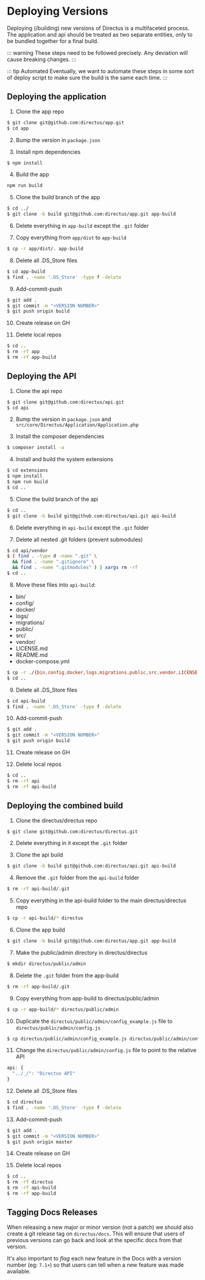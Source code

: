 # Deploying Versions

Deploying (/building) new versions of Directus is a multifaceted process. The application and api should be treated as two separate entities, only to be bundled together for a final build.



::: warning
These steps need to be followed precisely. Any deviation will cause breaking changes.
:::

::: tip Automated
Eventually, we want to automate these steps in some sort of deploy script to make sure the build is the same each time.
:::

## Deploying the application

1. Clone the app repo

```bash
$ git clone git@github.com:directus/app.git
$ cd app
```

2. Bump the version in `package.json`

3. Install npm dependencies

```bash
$ npm install
```

4. Build the app

```bash
npm run build
```

5. Clone the build branch of the app

```bash
$ cd ../
$ git clone -b build git@github.com:directus/app.git app-build
```

6. Delete everything in `app-build` except the `.git` folder

7. Copy everything from `app/dist` to `app-build`

```bash
$ cp -r app/dist/. app-build
```

8. Delete all .DS_Store files

```bash
$ cd app-build
$ find . -name '.DS_Store' -type f -delete
```

9. Add-commit-push

```bash
$ git add .
$ git commit -m "<VERSION NUMBER>"
$ git push origin build
```

10. Create release on GH

11. Delete local repos

```bash
$ cd ..
$ rm -rf app
$ rm -rf app-build
```

## Deploying the API

1. Clone the api repo

```bash
$ git clone git@github.com:directus/api.git
$ cd api
```

2. Bump the version in `package.json` and `src/core/Directus/Application/Application.php`

3. Install the composer dependencies

```bash
$ composer install -a
```

4. Install and build the system extensions

```bash
$ cd extensions
$ npm install
$ npm run build
$ cd ..
```

5. Clone the build branch of the api

```bash
$ cd ..
$ git clone -b build git@github.com:directus/api.git api-build
```

6. Delete everything in `api-build` except the `.git` folder

7. Delete all nested .git folders (prevent submodules)

```bash
$ cd api/vendor
$ ( find . -type d -name ".git" \
  && find . -name ".gitignore" \
  && find . -name ".gitmodules" ) | xargs rm -rf
$ cd ..
```

8. Move these files into `api-build`:

* bin/
* config/
* docker/
* logs/
* migrations/
* public/
* src/
* vendor/
* LICENSE.md
* README.md
* docker-compose.yml

```bash
$ cp -r ./{bin,config,docker,logs,migrations,public,src,vendor,LICENSE.md,README.md,docker-compose.yml} ../api-build
$ cd ..
```

9. Delete all .DS_Store files

```bash
$ cd api-build
$ find . -name '.DS_Store' -type f -delete
```

10. Add-commit-push

```bash
$ git add .
$ git commit -m "<VERSION NUMBER>"
$ git push origin build
```

11. Create release on GH

12. Delete local repos

```bash
$ cd ..
$ rm -rf api
$ rm -rf api-build
```

## Deploying the combined build

1. Clone the directus/directus repo

```bash
$ git clone git@github.com:directus/directus.git
```

2. Delete everything in it except the `.git` folder

3. Clone the api build

```bash
$ git clone -b build git@github.com:directus/api.git api-build
```

4. Remove the `.git` folder from the `api-build` folder

```bash
$ rm -rf api-build/.git
```

5. Copy everything in the api-build folder to the main directus/directus repo

```bash
$ cp -r api-build/* directus
```

6. Clone the app build

```bash
$ git clone -b build git@github.com:directus/app.git app-build
```

7. Make the public/admin directory in directus/directus

```bash
$ mkdir directus/public/admin
```

8. Delete the `.git` folder from the app-build

```bash
$ rm -rf app-build/.git
```

9. Copy everything from app-build to directus/public/admin

```bash
$ cp -r app-build/* directus/public/admin
```

10. Duplicate the `directus/public/admin/config_example.js` file to `directus/public/admin/config.js`

```bash
$ cp directus/public/admin/config_example.js directus/public/admin/config.js
```

11. Change the `directus/public/admin/config.js` file to point to the relative API

```js
api: {
  "../_/": "Directus API"
}
```

12. Delete all .DS_Store files

```bash
$ cd directus
$ find . -name '.DS_Store' -type f -delete
```

13. Add-commit-push

```bash
$ git add .
$ git commit -m "<VERSION NUMBER>"
$ git push origin master
```

14. Create release on GH

15. Delete local repos

```bash
$ cd ..
$ rm -rf directus
$ rm -rf api-build
$ rm -rf app-build
```

## Tagging Docs Releases

When releasing a new major or minor version (not a patch) we should also create a git release tag on `directus/docs`. This will ensure that users of previous versions can go back and look at the specific docs from that version.

It's also important to _flag_ each new feature in the Docs with a version number (eg: `7.1+`) so that users can tell when a new feature was made available.
